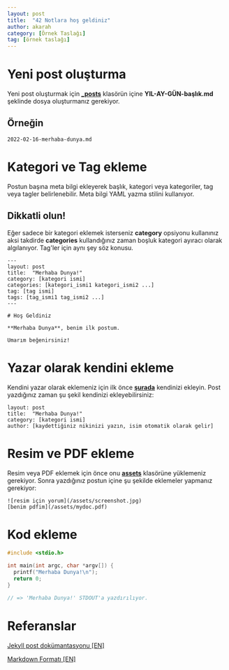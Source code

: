 ```yaml
---
layout: post
title:  "42 Notlara hoş geldiniz"
author: akarah
category: [Örnek Taslağı]
tag: [örnek taslağı]
---
```


# Yeni post oluşturma

Yeni post oluşturmak için **[\_posts](/_posts/)** klasörün içine **YIL-AY-GÜN-başlık.md** şeklinde dosya oluşturmanız gerekiyor.

## Örneğin

```text
2022-02-16-merhaba-dunya.md
```

# Kategori ve Tag ekleme

Postun başına meta bilgi ekleyerek başlık, kategori veya kategoriler, tag veya tagler belirlenebilir. Meta bilgi YAML yazma stilini kullanıyor.

## Dikkatli olun!

Eğer sadece bir kategori eklemek isterseniz **category** opsiyonu kullanınız aksi takdirde **categories** kullandığınız zaman boşluk kategori ayıracı olarak algılanıyor. Tag'ler için aynı şey söz konusu.

```text
---
layout: post
title:  "Merhaba Dunya!"
category: [kategori ismi]
categories: [kategori_ismi1 kategori_ismi2 ...]
tag: [tag ismi]
tags: [tag_ismi1 tag_ismi2 ...]
---

# Hoş Geldiniz

**Merhaba Dunya**, benim ilk postum.

Umarım beğenirsiniz!
```

# Yazar olarak kendini ekleme

Kendini yazar olarak eklemeniz için ilk önce **[şurada](/_data/authors.yml/)** kendinizi ekleyin. Post yazdığınız zaman şu şekil kendinizi ekleyebilirsiniz:

```text
layout: post
title:  "Merhaba Dunya!"
category: [kategori ismi]
author: [kaydettiğiniz nikinizi yazın, isim otomatik olarak gelir]
```

# Resim ve PDF ekleme

Resim veya PDF eklemek için önce onu **[assets](/assets/)** klasörüne yüklemeniz gerekiyor. Sonra yazdığınız postun içine şu şekilde eklemeler yapmanız gerekiyor:

```text
![resim için yorum](/assets/screenshot.jpg)
[benim pdfim](/assets/mydoc.pdf)
```

# Kod ekleme

```c
#include <stdio.h>

int main(int argc, char *argv[]) {
  printf("Merhaba Dunya!\n");
  return 0;
}

// => 'Merhaba Dunya!' STDOUT'a yazdırılıyor.
```

# Referanslar

[Jekyll post dokümantasyonu [EN]][jekyll-docs]

[Markdown Formatı [EN]][md-cheat-sheet]

[jekyll-docs]: https://jekyllrb.com/docs/posts/
[md-cheat-sheet]: https://itopaloglu83.github.io/Jekyll-Markdown-Cheat-Sheet/
